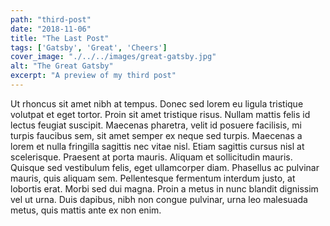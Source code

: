 ```yaml
---
path: "third-post"
date: "2018-11-06"
title: "The Last Post"
tags: ['Gatsby', 'Great', 'Cheers']
cover_image: "./../../images/great-gatsby.jpg"
alt: "The Great Gatsby"
excerpt: "A preview of my third post"
---
```


Ut rhoncus sit amet nibh at tempus. Donec sed lorem eu ligula tristique volutpat et eget tortor. Proin sit amet tristique risus. Nullam mattis felis id lectus feugiat suscipit. Maecenas pharetra, velit id posuere facilisis, mi turpis faucibus sem, sit amet semper ex neque sed turpis. Maecenas a lorem et nulla fringilla sagittis nec vitae nisl. Etiam sagittis cursus nisl at scelerisque. Praesent at porta mauris. Aliquam et sollicitudin mauris. Quisque sed vestibulum felis, eget ullamcorper diam. Phasellus ac pulvinar mauris, quis aliquam sem. Pellentesque fermentum interdum justo, at lobortis erat. Morbi sed dui magna. Proin a metus in nunc blandit dignissim vel ut urna. Duis dapibus, nibh non congue pulvinar, urna leo malesuada metus, quis mattis ante ex non enim.